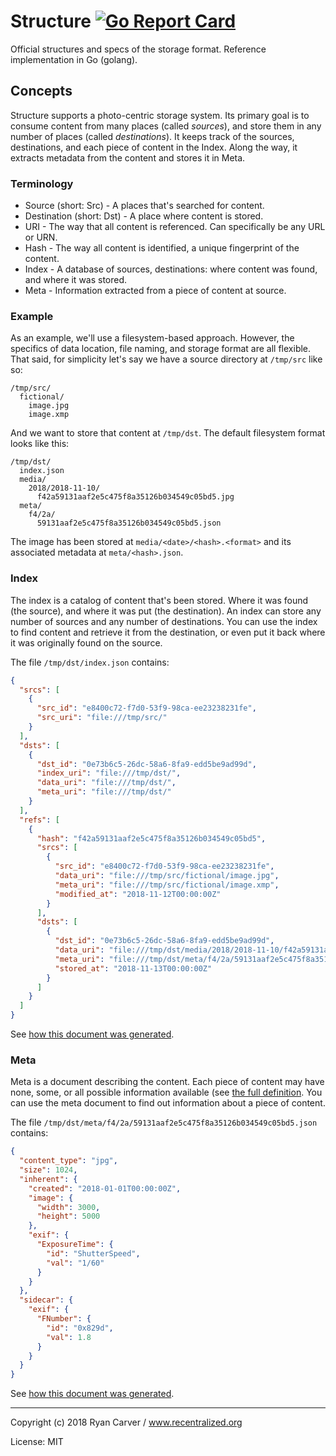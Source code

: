 

# Structure [![Go Report Card](http://goreportcard.com/badge/recentralized/structure)](http://goreportcard.com/report/recentralized/structure)

Official structures and specs of the storage format. Reference implementation in Go (golang).

## Concepts

Structure supports a photo-centric storage system. Its primary goal is to consume content from many places (called _sources_), and store them in any number of places (called _destinations_). It keeps track of the sources, destinations, and each piece of content in the Index. Along the way, it extracts metadata from the content and stores it in Meta.

### Terminology

* Source (short: Src) - A places that's searched for content.
* Destination (short: Dst) - A place where content is stored.
* URI - The way that all content is referenced. Can specifically be any URL or URN.
* Hash - The way all content is identified, a unique fingerprint of the content.
* Index - A database of sources, destinations: where content was found, and where it was stored.
* Meta - Information extracted from a piece of content at source.

### Example

As an example, we'll use a filesystem-based approach. However, the specifics of data location, file naming, and storage format are all flexible. That said, for simplicity let's say we have a source directory at `/tmp/src` like so:

```
/tmp/src/
  fictional/
    image.jpg
    image.xmp
```

And we want to store that content at `/tmp/dst`. The default filesystem format looks like this:
    
```
/tmp/dst/
  index.json
  media/
    2018/2018-11-10/
      f42a59131aaf2e5c475f8a35126b034549c05bd5.jpg
  meta/
    f4/2a/
      59131aaf2e5c475f8a35126b034549c05bd5.json
```

The image has been stored at `media/<date>/<hash>.<format>` and its associated metadata at `meta/<hash>.json`.

### Index

The index is a catalog of content that's been stored. Where it was found (the
source), and where it was put (the destination). An index can store any number
of sources and any number of destinations. You can use the index to find content 
and retrieve it from the destination, or even put it back where it was originally 
found on the source.

The file `/tmp/dst/index.json` contains:

```json
{
  "srcs": [
    {
      "src_id": "e8400c72-f7d0-53f9-98ca-ee23238231fe",
      "src_uri": "file:///tmp/src/"
    }
  ],
  "dsts": [
    {
      "dst_id": "0e73b6c5-26dc-58a6-8fa9-edd5be9ad99d",
      "index_uri": "file:///tmp/dst/",
      "data_uri": "file:///tmp/dst/",
      "meta_uri": "file:///tmp/dst/"
    }
  ],
  "refs": [
    {
      "hash": "f42a59131aaf2e5c475f8a35126b034549c05bd5",
      "srcs": [
        {
          "src_id": "e8400c72-f7d0-53f9-98ca-ee23238231fe",
          "data_uri": "file:///tmp/src/fictional/image.jpg",
          "meta_uri": "file:///tmp/src/fictional/image.xmp",
          "modified_at": "2018-11-12T00:00:00Z"
        }
      ],
      "dsts": [
        {
          "dst_id": "0e73b6c5-26dc-58a6-8fa9-edd5be9ad99d",
          "data_uri": "file:///tmp/dst/media/2018/2018-11-10/f42a59131aaf2e5c475f8a35126b034549c05bd5.jpg",
          "meta_uri": "file:///tmp/dst/meta/f4/2a/59131aaf2e5c475f8a35126b034549c05bd5.json",
          "stored_at": "2018-11-13T00:00:00Z"
        }
      ]
    }
  ]
}
```
See [how this document was generated](examples/index/main.go).

### Meta

Meta is a document describing the content. Each piece of content may have none,
some, or all possible information available (see [the full definition](content/meta.go). 
You can use the meta document to find out information about a piece of content.

The file `/tmp/dst/meta/f4/2a/59131aaf2e5c475f8a35126b034549c05bd5.json` contains:

```json
{
  "content_type": "jpg",
  "size": 1024,
  "inherent": {
    "created": "2018-01-01T00:00:00Z",
    "image": {
      "width": 3000,
      "height": 5000
    },
    "exif": {
      "ExposureTime": {
        "id": "ShutterSpeed",
        "val": "1/60"
      }
    }
  },
  "sidecar": {
    "exif": {
      "FNumber": {
        "id": "0x829d",
        "val": 1.8
      }
    }
  }
}
```
See [how this document was generated](examples/meta/main.go).

---

Copyright (c) 2018 Ryan Carver / www.recentralized.org

License: MIT
